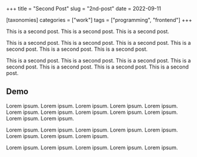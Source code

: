 +++
title = "Second Post"
slug = "2nd-post"
date = 2022-09-11

[taxonomies]
categories = ["work"]
tags = ["programming", "frontend"]
+++

This is a second post. This is a second post. This is a second post.
<!-- more -->
This is a second post. This is a second post. This is a second post. This is a
second post. This is a second post. This is a second post.

This is a second post. This is a second post. This is a second post. This is a
second post. This is a second post. This is a second post. This is a second
post.

## Demo

Lorem ipsum. Lorem ipsum. Lorem ipsum. Lorem ipsum. Lorem ipsum. Lorem ipsum.
Lorem ipsum. Lorem ipsum. Lorem ipsum. Lorem ipsum. Lorem ipsum. Lorem ipsum.

Lorem ipsum. Lorem ipsum. Lorem ipsum. Lorem ipsum. Lorem ipsum. Lorem ipsum.
Lorem ipsum. Lorem ipsum.

Lorem ipsum. Lorem ipsum. Lorem ipsum. Lorem ipsum. Lorem ipsum.